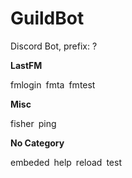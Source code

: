 # GuildBot
Discord Bot, prefix: ?

**LastFM**

fmlogin fmta fmtest

**Misc**

fisher ping

**No Category**

embeded help reload test
